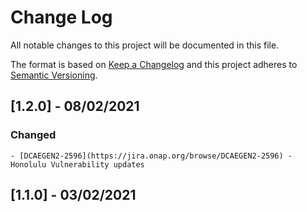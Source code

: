 # Change Log
All notable changes to this project will be documented in this file.

The format is based on [Keep a Changelog](http://keepachangelog.com/)
and this project adheres to [Semantic Versioning](http://semver.org/).

## [1.2.0] - 08/02/2021
### Changed
	- [DCAEGEN2-2596](https://jira.onap.org/browse/DCAEGEN2-2596) - Honolulu Vulnerability updates


## [1.1.0] - 03/02/2021      
